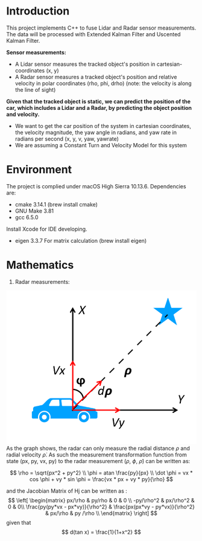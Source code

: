 # Introduction
This project implements C++ to fuse Lidar and Radar sensor measurements. The data will be processed with Extended Kalman Filter and Uscented Kalman Filter.

**Sensor measurements:**
* A Lidar sensor measures the tracked object's position in cartesian-coordinates (x, y) 
* A Radar sensor measures a tracked object's position and relative velocity in polar coordinates (rho, phi, drho) (note: the velocity is along the line of sight) 

**Given that the tracked object is static, we can predict the position of the car, which includes a Lidar and a Radar, by predicting the object position and velocity.**
* We want to get the car position of the system in cartesian coordinates, the velocity magnitude, the yaw angle in radians, and yaw rate in radians per second (x, y, v, yaw, yawrate)
* We are assuming a Constant Turn and Velocity Model for this system

# Environment
The project is complied under macOS High Sierra 10.13.6.
Dependencies are: 
* cmake 3.14.1 (brew install cmake)
* GNU Make 3.81
* gcc 6.5.0

Install Xcode for IDE developing.

* eigen 3.3.7 For matrix calculation (brew install eigen)

# Mathematics
1. Radar measurements:

![avatar](https://github.com/FloodShao/KalmanFilter/raw/master/fig/Radar%20Measurement.png)
As the graph shows, the radar can only measure the radial distance $\rho$ and radial velocity $\dot \rho$. As such the measurement transformation function from state (px, py, vx, py) to the radar measurement ($\rho$, $\phi$, $\dot \rho$) can be written as:

$$
\rho = \sqrt{px^2 + py^2} \\
\phi = atan \frac{py}{px} \\
\dot \phi = vx * cos \phi + vy * sin \phi = \frac{vx * px + vy * py}{\rho}
$$

and the Jacobian Matrix of Hj can be written as :
$$
\left[
\begin{matrix}
px/\rho & py/rho & 0 & 0 \\
-py/\rho^2 & px/\rho^2 & 0 & 0\\
\frac{py(py*vx - px*vy)}{\rho^2} & \frac{px(px*vy - py*vx)}{\rho^2} & px/\rho & py /\rho \\
\end{matrix}
\right]
$$
given that 
$$
d(tan x) = \frac{1}{1+x^2}
$$






